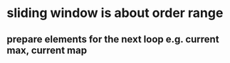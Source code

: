 # sliding window is about order range

## prepare elements for the next loop e.g. current max, current map
